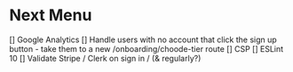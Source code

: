 # Next Menu

[] Google Analytics
[] Handle users with no account that click the sign up button - take them to a new /onboarding/choode-tier route
[] CSP
[] ESLint 10
[] Validate Stripe / Clerk on sign in / (& regularly?)
